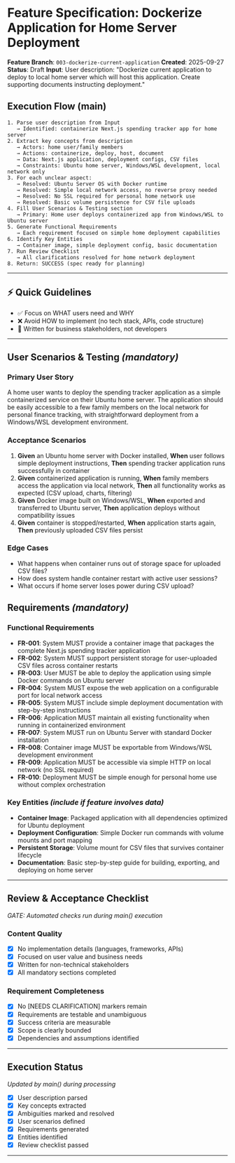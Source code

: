# Feature Specification: Dockerize Application for Home Server Deployment

**Feature Branch**: `003-dockerize-current-application`
**Created**: 2025-09-27
**Status**: Draft
**Input**: User description: "Dockerize current application to deploy to local home server which will host this application. Create supporting documents instructing deployment."

## Execution Flow (main)
```
1. Parse user description from Input
   → Identified: containerize Next.js spending tracker app for home server
2. Extract key concepts from description
   → Actors: home user/family members
   → Actions: containerize, deploy, host, document
   → Data: Next.js application, deployment configs, CSV files
   → Constraints: Ubuntu home server, Windows/WSL development, local network only
3. For each unclear aspect:
   → Resolved: Ubuntu Server OS with Docker runtime
   → Resolved: Simple local network access, no reverse proxy needed
   → Resolved: No SSL required for personal home network use
   → Resolved: Basic volume persistence for CSV file uploads
4. Fill User Scenarios & Testing section
   → Primary: Home user deploys containerized app from Windows/WSL to Ubuntu server
5. Generate Functional Requirements
   → Each requirement focused on simple home deployment capabilities
6. Identify Key Entities
   → Container image, simple deployment config, basic documentation
7. Run Review Checklist
   → All clarifications resolved for home network deployment
8. Return: SUCCESS (spec ready for planning)
```

---

## ⚡ Quick Guidelines
- ✅ Focus on WHAT users need and WHY
- ❌ Avoid HOW to implement (no tech stack, APIs, code structure)
- 👥 Written for business stakeholders, not developers

---

## User Scenarios & Testing *(mandatory)*

### Primary User Story
A home user wants to deploy the spending tracker application as a simple containerized service on their Ubuntu home server. The application should be easily accessible to a few family members on the local network for personal finance tracking, with straightforward deployment from a Windows/WSL development environment.

### Acceptance Scenarios
1. **Given** an Ubuntu home server with Docker installed, **When** user follows simple deployment instructions, **Then** spending tracker application runs successfully in container
2. **Given** containerized application is running, **When** family members access the application via local network, **Then** all functionality works as expected (CSV upload, charts, filtering)
3. **Given** Docker image built on Windows/WSL, **When** exported and transferred to Ubuntu server, **Then** application deploys without compatibility issues
4. **Given** container is stopped/restarted, **When** application starts again, **Then** previously uploaded CSV files persist

### Edge Cases
- What happens when container runs out of storage space for uploaded CSV files?
- How does system handle container restart with active user sessions?
- What occurs if home server loses power during CSV upload?

## Requirements *(mandatory)*

### Functional Requirements
- **FR-001**: System MUST provide a container image that packages the complete Next.js spending tracker application
- **FR-002**: System MUST support persistent storage for user-uploaded CSV files across container restarts
- **FR-003**: User MUST be able to deploy the application using simple Docker commands on Ubuntu server
- **FR-004**: System MUST expose the web application on a configurable port for local network access
- **FR-005**: System MUST include simple deployment documentation with step-by-step instructions
- **FR-006**: Application MUST maintain all existing functionality when running in containerized environment
- **FR-007**: System MUST run on Ubuntu Server with standard Docker installation
- **FR-008**: Container image MUST be exportable from Windows/WSL development environment
- **FR-009**: Application MUST be accessible via simple HTTP on local network (no SSL required)
- **FR-010**: Deployment MUST be simple enough for personal home use without complex orchestration

### Key Entities *(include if feature involves data)*
- **Container Image**: Packaged application with all dependencies optimized for Ubuntu deployment
- **Deployment Configuration**: Simple Docker run commands with volume mounts and port mapping
- **Persistent Storage**: Volume mount for CSV files that survives container lifecycle
- **Documentation**: Basic step-by-step guide for building, exporting, and deploying on home server

---

## Review & Acceptance Checklist
*GATE: Automated checks run during main() execution*

### Content Quality
- [x] No implementation details (languages, frameworks, APIs)
- [x] Focused on user value and business needs
- [x] Written for non-technical stakeholders
- [x] All mandatory sections completed

### Requirement Completeness
- [x] No [NEEDS CLARIFICATION] markers remain
- [x] Requirements are testable and unambiguous
- [x] Success criteria are measurable
- [x] Scope is clearly bounded
- [x] Dependencies and assumptions identified

---

## Execution Status
*Updated by main() during processing*

- [x] User description parsed
- [x] Key concepts extracted
- [x] Ambiguities marked and resolved
- [x] User scenarios defined
- [x] Requirements generated
- [x] Entities identified
- [x] Review checklist passed

---